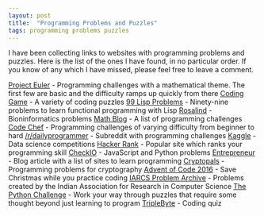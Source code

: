 ```yaml
---
layout: post
title:  "Programming Problems and Puzzles"
tags: programming problems puzzles
---
```


I have been collecting links to websites with programming problems and puzzles. Here is the list of the ones I have found, in no particular order. If you know of any which I have missed, please feel free to leave a comment.

[Project Euler][1] - Programming challenges with a mathematical theme. The first few are basic and the difficulty ramps up quickly from there
[Coding Game][2] - A variety of coding puzzles
[99 Lisp Problems][3] - Ninety-nine problems to learn functional programming with Lisp
[Rosalind][4] - Bioninformatics problems
[Math Blog][5] - A list of programming challenges
[Code Chef][6] - Programming challenges of varying difficulty from beginner to hard
[/r/dailyprogrammer][7] - Subreddit with programming challenges
[Kaggle][8] - Data science competitions
[Hacker Rank][9] - Popular site which ranks your programming skill
[CheckIO][10] - JavaScript and Python problems
[Entrepreneur][11] - Blog article with a list of sites to learn programming
[Cryptopals][12] - Programming problems for cryptography
[Advent of Code 2016][13] - Save Christmas while you practice coding
[IARCS Problem Archive][14] - Problems created by the Indian Association for Research in Computer Science
[The Python Challenge][15] - Work your way through puzzles that require some thought beyond just learning to program
[TripleByte][16] - Coding quiz

[1]:http://projecteuler.net/
[2]:http://www.codingame.com/cg/#!training
[3]:http://www.ic.unicamp.br/~meidanis/courses/mc336/2006s2/funcional/L-99_Ninety-Nine_Lisp_Problems.html
[4]:http://rosalind.info/problems/locations/
[5]:http://www.mathblog.dk/programming-challenges/
[6]:http://www.codechef.com/problems/easy/
[7]:http://www.reddit.com/r/dailyprogrammer
[8]:https://www.kaggle.com/
[9]:https://www.hackerrank.com/
[10]:https://checkio.org/
[11]:https://www.entrepreneur.com/article/250323
[12]:http://cryptopals.com/
[13]:http://adventofcode.com/
[14]:http://opc.iarcs.org.in/index.php/problems/
[15]:http://www.pythonchallenge.com/
[16]:https://triplebyte.com/?ref=quora_j17_c_wb
